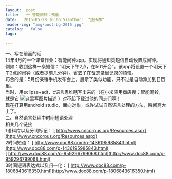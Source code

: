 ```yaml
---
layout:  post
title:   一 智能闹钟：预备
date:   2015-05-28 16:06:57author:  "唐传林"
header-img: "img/post-bg-2015.jpg"
catalog:   false
tags:

---
```

一、写在前面的话  
14年4月的一个课堂作业：智能闹钟app。实现将通知类短信自动设置成闹钟。  
例如：收到这样一条短信：“明天下午2点，在501开会”。该app将设置一个明天下午2点的闹钟（或者提前几分钟）。省去了在备忘录里记录的烦恼。  
巧合的是：5月份某锤手机发布会上，展示了类似功能，只不过是自动添加到日历里。  
当时，用eclipse+adt，c语言思维瞎写出来的（在小米应用商店搜：智能闹铃，就是它 ![这里写图片描述](http://img-blog.csdn.net/20150528160048466) ）对不起下载过他的同志们啊！  
现在打算用android studio，面向对象，或许试试自然语言处理的方法，瞬间高大上了。  
二、自然语言处理中时间短语处理  
相关几个链接  
1语料库以及分词标记： [ http://www.cncorpus.org/Resources.aspx](http://www.cncorpus.org/Resources.aspx)  
2时间短语： [ http://www.doc88.com/p-1436195985843.html](http://www.doc88.com/p-1436195985843.html)  
[ http://www.doc88.com/p-959296799068.html](http://www.doc88.com/p-959296799068.html)  
3时间短语表达式以及归一化： [ http://www.doc88.com/p-1806843616350.html](http://www.doc88.com/p-1806843616350.html)

